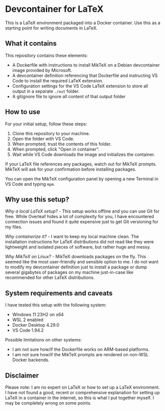 # Devcontainer for LaTeX

This is a LaTeX environment packaged into a Docker container.
Use this as a starting point for writing documents in LaTeX.

## What it contains

This repository contains these elements:

- A Dockerfile with instructions to install MikTeX on a Debian devcontainer image provided by Microsoft.
- A devcontainer definition referencing that Dockerfile and instructing VS Code to install the required LaTeX extension.
- Configuration settings for the VS Code LaTeX extension to store all output in a separate `./out` folder.
- A gitignore file to ignore all content of that output folder

## How to use

For your initial setup, follow these steps:

1. Clone this repository to your machine.
2. Open the folder with VS Code.
3. When prompted, trust the contents of this folder.
4. When prompted, click "Open in container".
5. Wait while VS Code downloads the image and initializes the container.

If your LaTeX file references any packages, watch out for MikTeX prompts.
MikTeX will ask for your confirmation before installing packages.

You can open the MikTeX configuration panel by opening a new Terminal in VS Code and typing `mpm`.

## Why use this setup?

*Why a local LaTeX setup?* - This setup works offline and you can use Git for free. While Overleaf hides a lot of complexity for you, I have encountered connection issues and found it quite expensive just to get Git versioning for my files.

*Why containerize it?* - I want to keep my local machine clean. The installation instructions for LaTeX distributions did not read like they were lightweight and isolated pieces of software, but rather huge and messy.

*Why MikTeX on Linux?* - MikTeX downloads packages on the fly. This seemed like the most user-friendly and sensible option to me. I do not want to modify my devcontainer definition just to install a package or dump several gigabytes of packages on my machine just-in-case like recommended for other LaTeX distributions.

## System requirements and caveats

I have tested this setup with the following system:

- Windows 11 23H2 on x64
- WSL 2 enabled
- Docker Desktop 4.29.0
- VS Code 1.94.2

Possible limitations on other systems:

- I am not sure how/if the Dockerfile works on ARM-based platforms.
- I am not sure how/if the MikTeX prompts are rendered on non-WSL Docker backends.

## Disclaimer

Please note: I am no expert on LaTeX or how to set up a LaTeX environment. I have not found a good, recent or comprehensive explanation for setting up LaTeX in a container in the internet, so this is what I put together myself. I may be completely wrong on some points.